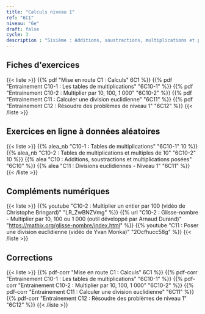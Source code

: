 ```yaml
---
title: "Calculs niveau 1"
ref: "6C1"
niveau: "6e"
draft: false
cycle: 3
description : "Sixième : Additions, soustractions, multiplications et problèmes avec des nombres entiers"
---
```




<h2 class="ui horizontal divider header">Fiches d'exercices</h2>

{{< liste >}}
	{{% pdf "Mise en route C1 : Calculs" 6C1 %}}
	{{% pdf "Entrainement C10-1 : Les tables de multiplications" "6C10-1" %}}
	{{% pdf "Entrainement C10-2 : Multiplier par 10, 100, 1 000" "6C10-2" %}}
	{{% pdf "Entrainement C11 : Calculer une division euclidienne" "6C11" %}}
	{{% pdf "Entrainement C12 : Résoudre des problèmes de niveau 1" "6C12" %}}
{{< /liste >}}

<div class="ui hidden divider"></div>
<div class="ui hidden divider"></div>

<h2 class="ui horizontal divider header">Exercices en ligne à données aléatoires</h2>

{{< liste >}}
	{{% alea_nb "C10-1 : Tables de multiplications" "6C10-1" 10 %}}
	{{% alea_nb "C10-2 : Tables de multiplications et multiples de 10" "6C10-2" 10 %}}
	{{% alea "C10 : Additions, soustractions et multiplications posées" "6C10" %}}
	{{% alea "C11 : Divisions euclidiennes - Niveau 1" "6C11" %}}
{{< /liste >}}

<div class="ui hidden divider"></div>
<div class="ui hidden divider"></div>

<h2 class="ui horizontal divider header">Compléments numériques</h2>

{{< liste >}}
	{{% youtube "C10-2 : Multiplier un entier par 100 (vidéo de Christophe Bringard)" "LR_ZwBNZVmg" %}}
	{{% url "C10-2 : Glisse-nombre - Multiplier par 10, 100 ou 1 000 (outil développé par Arnaud Durand)" "https://mathix.org/glisse-nombre/index.html" %}}
	{{% youtube "C11 : Poser une division euclidienne (vidéo de Yvan Monka)" "2Ocfhucc58g" %}}
{{< /liste >}}



<div class="ui hidden divider"></div>
<div class="ui hidden divider"></div>

<h2 class="ui horizontal divider header">Corrections</h2>

{{< liste >}}
	{{% pdf-corr "Mise en route C1 : Calculs" 6C1 %}}
	{{% pdf-corr "Entrainement C10-1 : Les tables de multiplications" "6C10-1" %}}
	{{% pdf-corr "Entrainement C10-2 : Multiplier par 10, 100, 1 000" "6C10-2" %}}
	{{% pdf-corr "Entrainement C11 : Calculer une division euclidienne" "6C11" %}}
	{{% pdf-corr "Entrainement C12 : Résoudre des problèmes de niveau 1" "6C12" %}}
{{< /liste >}}


